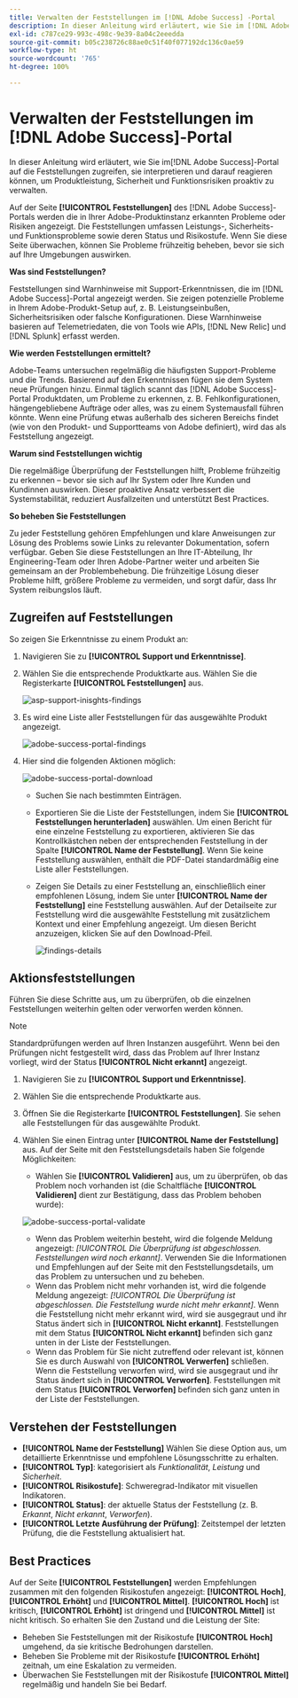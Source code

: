 ```yaml
---
title: Verwalten der Feststellungen im [!DNL Adobe Success] -Portal
description: In dieser Anleitung wird erläutert, wie Sie im [!DNL Adobe Success] -Portal auf die Feststellungen zugreifen, sie interpretieren und darauf reagieren können, um Produktleistung, Sicherheit und Funktionsrisiken proaktiv zu verwalten.
exl-id: c787ce29-993c-498c-9e39-8a04c2eeedda
source-git-commit: b05c238726c88ae0c51f40f077192dc136c0ae59
workflow-type: ht
source-wordcount: '765'
ht-degree: 100%

---
```


# Verwalten der Feststellungen im [!DNL Adobe Success]-Portal

In dieser Anleitung wird erläutert, wie Sie im[!DNL Adobe Success]-Portal auf die Feststellungen zugreifen, sie interpretieren und darauf reagieren können, um Produktleistung, Sicherheit und Funktionsrisiken proaktiv zu verwalten.

Auf der Seite **[!UICONTROL Feststellungen]** des [!DNL Adobe Success]-Portals werden die in Ihrer Adobe-Produktinstanz erkannten Probleme oder Risiken angezeigt. Die Feststellungen umfassen Leistungs-, Sicherheits- und Funktionsprobleme sowie deren Status und Risikostufe. Wenn Sie diese Seite überwachen, können Sie Probleme frühzeitig beheben, bevor sie sich auf Ihre Umgebungen auswirken.

**Was sind Feststellungen?**

Feststellungen sind Warnhinweise mit Support-Erkenntnissen, die im [!DNL Adobe Success]-Portal angezeigt werden. Sie zeigen potenzielle Probleme in Ihrem Adobe-Produkt-Setup auf, z. B. Leistungseinbußen, Sicherheitsrisiken oder falsche Konfigurationen. Diese Warnhinweise basieren auf Telemetriedaten, die von Tools wie APIs, [!DNL New Relic] und [!DNL Splunk] erfasst werden.

**Wie werden Feststellungen ermittelt?**

Adobe-Teams untersuchen regelmäßig die häufigsten Support-Probleme und die Trends. Basierend auf den Erkenntnissen fügen sie dem System neue Prüfungen hinzu. Einmal täglich scannt das [!DNL Adobe Success]-Portal Produktdaten, um Probleme zu erkennen, z. B. Fehlkonfigurationen, hängengebliebene Aufträge oder alles, was zu einem Systemausfall führen könnte. Wenn eine Prüfung etwas außerhalb des sicheren Bereichs findet (wie von den Produkt- und Supportteams von Adobe definiert), wird das als Feststellung angezeigt.

**Warum sind Feststellungen wichtig**

Die regelmäßige Überprüfung der Feststellungen hilft, Probleme frühzeitig zu erkennen – bevor sie sich auf Ihr System oder Ihre Kunden und Kundinnen auswirken. Dieser proaktive Ansatz verbessert die Systemstabilität, reduziert Ausfallzeiten und unterstützt Best Practices.

**So beheben Sie Feststellungen**

Zu jeder Feststellung gehören Empfehlungen und klare Anweisungen zur Lösung des Problems sowie Links zu relevanter Dokumentation, sofern verfügbar. Geben Sie diese Feststellungen an Ihre IT-Abteilung, Ihr Engineering-Team oder Ihren Adobe-Partner weiter und arbeiten Sie gemeinsam an der Problembehebung. Die frühzeitige Lösung dieser Probleme hilft, größere Probleme zu vermeiden, und sorgt dafür, dass Ihr System reibungslos läuft.


## Zugreifen auf Feststellungen

So zeigen Sie Erkenntnisse zu einem Produkt an:

1. Navigieren Sie zu **[!UICONTROL Support und Erkenntnisse]**.
1. Wählen Sie die entsprechende Produktkarte aus. Wählen Sie die Registerkarte **[!UICONTROL Feststellungen]** aus.

   ![asp-support-inisghts-findings](../../assets/asp-support-inisghts-findings.png)


1. Es wird eine Liste aller Feststellungen für das ausgewählte Produkt angezeigt.

   ![adobe-success-portal-findings](../../assets/adobe-success-portal-findings.png)

1. Hier sind die folgenden Aktionen möglich:

   ![adobe-success-portal-download](../../assets/adobe-success-portal-download.png)

   * Suchen Sie nach bestimmten Einträgen.
   * Exportieren Sie die Liste der Feststellungen, indem Sie **[!UICONTROL Feststellungen herunterladen]** auswählen. Um einen Bericht für eine einzelne Feststellung zu exportieren, aktivieren Sie das Kontrollkästchen neben der entsprechenden Feststellung in der Spalte **[!UICONTROL Name der Feststellung]**. Wenn Sie keine Feststellung auswählen, enthält die PDF-Datei standardmäßig eine Liste aller Feststellungen.
   * Zeigen Sie Details zu einer Feststellung an, einschließlich einer empfohlenen Lösung, indem Sie unter **[!UICONTROL Name der Feststellung]** eine Feststellung auswählen. Auf der Detailseite zur Feststellung wird die ausgewählte Feststellung mit zusätzlichem Kontext und einer Empfehlung angezeigt. Um diesen Bericht anzuzeigen, klicken Sie auf den Dowlnoad-Pfeil.


     ![findings-details](../../assets/findings-details.png)


## Aktionsfeststellungen

Führen Sie diese Schritte aus, um zu überprüfen, ob die einzelnen Feststellungen weiterhin gelten oder verworfen werden können.

>[!NOTE]
>
>Standardprüfungen werden auf Ihren Instanzen ausgeführt. Wenn bei den Prüfungen nicht festgestellt wird, dass das Problem auf Ihrer Instanz vorliegt, wird der Status **[!UICONTROL Nicht erkannt]** angezeigt.

1. Navigieren Sie zu **[!UICONTROL Support und Erkenntnisse]**.
1. Wählen Sie die entsprechende Produktkarte aus.
1. Öffnen Sie die Registerkarte **[!UICONTROL Feststellungen]**. Sie sehen alle Feststellungen für das ausgewählte Produkt.
1. Wählen Sie einen Eintrag unter **[!UICONTROL Name der Feststellung]** aus. Auf der Seite mit den Feststellungsdetails haben Sie folgende Möglichkeiten:
   * Wählen Sie **[!UICONTROL Validieren]** aus, um zu überprüfen, ob das Problem noch vorhanden ist (die Schaltfläche **[!UICONTROL Validieren]** dient zur Bestätigung, dass das Problem behoben wurde):

   ![adobe-success-portal-validate](../../assets/adobe-success-portal-validate.png)


   * Wenn das Problem weiterhin besteht, wird die folgende Meldung angezeigt: *[!UICONTROL Die Überprüfung ist abgeschlossen. Feststellungen wird noch erkannt]*. Verwenden Sie die Informationen und Empfehlungen auf der Seite mit den Feststellungsdetails, um das Problem zu untersuchen und zu beheben.
   * Wenn das Problem nicht mehr vorhanden ist, wird die folgende Meldung angezeigt: *[!UICONTROL Die Überprüfung ist abgeschlossen. Die Feststellung wurde nicht mehr erkannt]*. Wenn die Feststellung nicht mehr erkannt wird, wird sie ausgegraut und ihr Status ändert sich in **[!UICONTROL Nicht erkannt]**. Feststellungen mit dem Status **[!UICONTROL Nicht erkannt]** befinden sich ganz unten in der Liste der Feststellungen.
   * Wenn das Problem für Sie nicht zutreffend oder relevant ist, können Sie es durch Auswahl von **[!UICONTROL Verwerfen]** schließen. Wenn die Feststellung verworfen wird, wird sie ausgegraut und ihr Status ändert sich in **[!UICONTROL Verworfen]**.  Feststellungen mit dem Status **[!UICONTROL Verworfen]** befinden sich ganz unten in der Liste der Feststellungen.

## Verstehen der Feststellungen

* **[!UICONTROL Name der Feststellung]** Wählen Sie diese Option aus, um detaillierte Erkenntnisse und empfohlene Lösungsschritte zu erhalten.
* **[!UICONTROL Typ]**: kategorisiert als *Funktionalität*, *Leistung* und *Sicherheit*.
* **[!UICONTROL Risikostufe]**: Schweregrad-Indikator mit visuellen Indikatoren.
* **[!UICONTROL Status]**: der aktuelle Status der Feststellung (z. B. *Erkannt*, *Nicht erkannt*, *Verworfen*).
* **[!UICONTROL Letzte Ausführung der Prüfung]**: Zeitstempel der letzten Prüfung, die die Feststellung aktualisiert hat.


## Best Practices

Auf der Seite **[!UICONTROL Feststellungen]** werden Empfehlungen zusammen mit den folgenden Risikostufen angezeigt: **[!UICONTROL Hoch]**, **[!UICONTROL Erhöht]** und **[!UICONTROL Mittel]**. **[!UICONTROL Hoch]** ist kritisch, **[!UICONTROL Erhöht]** ist dringend und **[!UICONTROL Mittel]** ist nicht kritisch. So erhalten Sie den Zustand und die Leistung der Site:

* Beheben Sie Feststellungen mit der Risikostufe **[!UICONTROL Hoch]** umgehend, da sie kritische Bedrohungen darstellen.
* Beheben Sie Probleme mit der Risikostufe **[!UICONTROL Erhöht]** zeitnah, um eine Eskalation zu vermeiden.
* Überwachen Sie Feststellungen mit der Risikostufe **[!UICONTROL Mittel]** regelmäßig und handeln Sie bei Bedarf.
